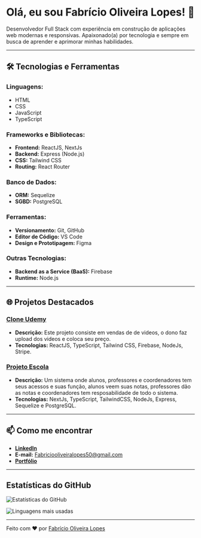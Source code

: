 # Olá, eu sou Fabrício Oliveira Lopes! 👋

Desenvolvedor Full Stack com experiência em construção de aplicações web modernas e responsivas. Apaixonado(a) por tecnologia e sempre em busca de aprender e aprimorar minhas habilidades.

---

## 🛠️ Tecnologias e Ferramentas

### **Linguagens:**
- HTML
- CSS
- JavaScript
- TypeScript

### **Frameworks e Bibliotecas:**
- **Frontend:** ReactJS, NextJs
- **Backend:** Express (Node.js)
- **CSS:** Tailwind CSS
- **Routing:** React Router

### **Banco de Dados:**
- **ORM:** Sequelize
- **SGBD:** PostgreSQL

### **Ferramentas:**
- **Versionamento:** Git, GitHub
- **Editor de Código:** VS Code
- **Design e Prototipagem:** Figma

### **Outras Tecnologias:**
- **Backend as a Service (BaaS):** Firebase
- **Runtime:** Node.js

---

## 🌐 Projetos Destacados

### [Clone Udemy](https://github.com/Fabrioco/hotmart)
- **Descrição:** Este projeto consiste em vendas de de videos, o dono faz upload dos videos e coloca seu preço.
- **Tecnologias:** ReactJS, TypeScript, Tailwind CSS, Firebase, NodeJs, Stripe.

### [Projeto Escola](https://github.com/Fabrioco/Projeto-Escola)
- **Descrição:** Um sistema onde alunos, professores e coordenadores tem seus acessos e suas função, alunos veem suas notas, professores dão as notas e coordenadores tem resposabilidade de todo o sistema.
- **Tecnologias:** NextJs, TypeScript, TailwindCSS, NodeJs, Express, Sequelize e PostgreSQL.

---

## 📫 Como me encontrar

- [**LinkedIn**](https://linkedin.com/in/fabrício-oliveira-lopes-b713892bb)
- **E-mail:** Fabriciooliveiralopes50@gmail.com
- [**Portfólio**](https://portfolio-full-stack-yj8l.vercel.app/)

---

## Estatísticas do GitHub
![Estatísticas do GitHub](https://github-readme-stats.vercel.app/api?username=Fabrioco&show_icons=true&theme=radical)

![Linguagens mais usadas](https://github-readme-stats.vercel.app/api/top-langs/?username=Fabrioco&layout=compact&theme=dark)

---

Feito com ❤️ por [Fabrício Oliveira Lopes](https://github.com/Fabrioco)

